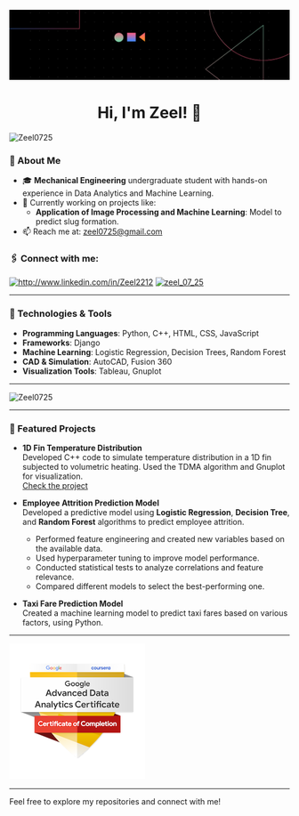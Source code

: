 ![banner](PIC.png)

<h1 align="center">Hi, I'm Zeel! 👋</h1>


<p align="left"> <img src="https://komarev.com/ghpvc/?username=Zeel0725&label=Profile%20views&color=0e75b6&style=flat" alt="Zeel0725" /> </p>

### 🚀 About Me

- 🎓 **Mechanical Engineering** undergraduate student with hands-on experience in Data Analytics and Machine Learning.
- 🔭 Currently working on projects like:
  - **Application of Image Processing and Machine Learning**: Model to predict slug formation.
- 📫 Reach me at: [zeel0725@gmail.com](mailto:zeel0725@gmail.com)
<!--- 🖇️ Connect with me: [LinkedIn](http://www.linkedin.com/in/Zeel2212) | [GitHub](https://github.com/Zeel0725) --->

<h3 align="left">🖇️ Connect with me:</h3>
<p align="left">
<a href="http://www.linkedin.com/in/Zeel2212" target="blank"><img align="center" src="https://raw.githubusercontent.com/rahuldkjain/github-profile-readme-generator/master/src/images/icons/Social/linked-in-alt.svg" alt="http://www.linkedin.com/in/Zeel2212" height="30" width="40" /></a>
<a href="https://instagram.com/zeel_07_25" target="blank"><img align="center" src="https://raw.githubusercontent.com/rahuldkjain/github-profile-readme-generator/master/src/images/icons/Social/instagram.svg" alt="zeel_07_25" height="30" width="40" /></a>
</p>

---

### 🔧 Technologies & Tools

- **Programming Languages**: Python, C++, HTML, CSS, JavaScript
- **Frameworks**: Django
- **Machine Learning**: Logistic Regression, Decision Trees, Random Forest
- **CAD & Simulation**: AutoCAD, Fusion 360
- **Visualization Tools**: Tableau, Gnuplot

---

<p><img align="center" src="https://github-readme-stats.vercel.app/api/top-langs?username=Zeel0725&show_icons=true&locale=en&layout=compact" alt="Zeel0725" /></p>

---

### 🌟 Featured Projects

- **1D Fin Temperature Distribution**  
  Developed C++ code to simulate temperature distribution in a 1D fin subjected to volumetric heating. Used the TDMA algorithm and Gnuplot for visualization.  
  [Check the project](https://github.com/Zeel0725/1D-Fin-Temperature-Distribution)

- **Employee Attrition Prediction Model**  
  Developed a predictive model using **Logistic Regression**, **Decision Tree**, and **Random Forest** algorithms to predict employee attrition.  
  - Performed feature engineering and created new variables based on the available data.
  - Used hyperparameter tuning to improve model performance.
  - Conducted statistical tests to analyze correlations and feature relevance.
  - Compared different models to select the best-performing one.

- **Taxi Fare Prediction Model**  
  Created a machine learning model to predict taxi fares based on various factors, using Python.  
 

---

<!--![Profile Logo](https://www.credly.com/badges/fb71baa4-e738-4065-b253-295940363186/public_url)---->
[![Your Badge Title](https://github.com/Zeel0725/zeel0725/blob/main/google-advanced-data-analytics-certificate.png)](https://www.credly.com/badges/fb71baa4-e738-4065-b253-295940363186/public_url)

---

Feel free to explore my repositories and connect with me!

